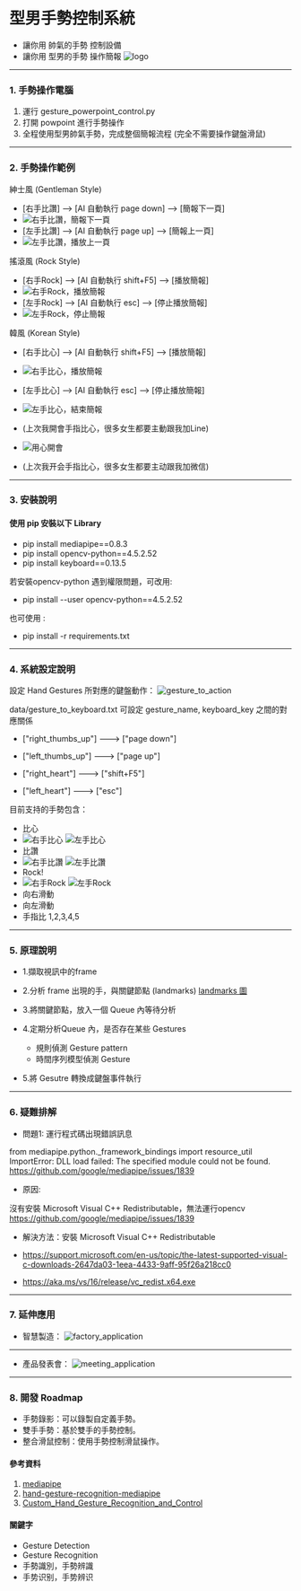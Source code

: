 # 型男手勢控制系統 
* 讓你用 帥氣的手勢 控制設備
* 讓你用 型男的手勢 操作簡報
![logo](img/jpg/hand_gesture_remote_control.jpg)

---
### 1. 手勢操作電腦

1. 運行 gesture_powerpoint_control.py
2. 打開 powpoint 進行手勢操作 
3. 全程使用型男帥氣手勢，完成整個簡報流程 (完全不需要操作鍵盤滑鼠)

---
### 2. 手勢操作範例


紳士風 (Gentleman Style)
* [右手比讚] --> [AI 自動執行 page down] --> [簡報下一頁]
* ![右手比讚，簡報下一頁](img/gif/right_thumb_up.gif)
* [左手比讚] --> [AI 自動執行 page up] --> [簡報上一頁]
* ![左手比讚，播放上一頁](img/gif/left_thumb_up.gif)


搖滾風 (Rock Style)
* [右手Rock] --> [AI 自動執行 shift+F5] --> [播放簡報]
* ![右手Rock，播放簡報](img/gif/right_rock.gif)
* [左手Rock] --> [AI 自動執行 esc] --> [停止播放簡報]
* ![左手Rock，停止簡報](img/gif/left_rock.gif)

韓風 (Korean Style)
* [右手比心] --> [AI 自動執行 shift+F5] --> [播放簡報]
* ![右手比心，播放簡報](img/gif/right_heart.gif)
* [左手比心] --> [AI 自動執行 esc] --> [停止播放簡報]
* ![左手比心，結束簡報](img/gif/left_heart.gif)

* (上次我開會手指比心，很多女生都要主動跟我加Line)
* ![用心開會](img/gif/star_heart_gesture.gif)
* (上次我开会手指比心，很多女生都要主动跟我加微信)

---
### 3. 安裝說明

#### 使用 pip 安裝以下 Library
* pip install mediapipe==0.8.3
* pip install opencv-python==4.5.2.52
* pip install keyboard==0.13.5

若安裝opencv-python 遇到權限問題，可改用:
* pip install --user opencv-python==4.5.2.52

也可使用 :
* pip install -r requirements.txt

---
### 4. 系統設定說明 


設定 Hand Gestures 所對應的鍵盤動作：
![gesture_to_action](img/jpg/gestures_to_actions.jpg)

data/gesture_to_keyboard.txt
可設定 gesture_name, keyboard_key 之間的對應關係

* ["right_thumbs_up"] ---> ["page down"]
* ["left_thumbs_up"] ---> ["page up"]

* ["right_heart"] ---> ["shift+F5"]
* ["left_heart"] ---> ["esc"]

目前支持的手勢包含：
* 比心
* ![右手比心](img/jpg/right_heart_m.jpg) ![左手比心](img/jpg/left_heart_m.jpg)
* 比讚
* ![右手比讚](img/jpg/right_thumb_up_m.jpg) ![左手比讚](img/jpg/left_thumb_up_m.jpg)
* Rock!
* ![右手Rock](img/jpg/right_rock_m.jpg) ![左手Rock](img/jpg/left_rock_m.jpg)
* 向右滑動
* 向左滑動
* 手指比 1,2,3,4,5

---
### 5. 原理說明


* 1.擷取視訊中的frame
* 2.分析 frame 出現的手，與關鍵節點 (landmarks)
[landmarks 圖](https://google.github.io/mediapipe/images/mobile/hand_landmarks.png)
* 3.將關鍵節點，放入一個 Queue 內等待分析
* 4.定期分析Queue 內，是否存在某些 Gestures
	* 規則偵測 Gesture pattern
	* 時間序列模型偵測 Gesture

* 5.將 Gesutre 轉換成鍵盤事件執行

---
### 6. 疑難排解


* 問題1: 運行程式碼出現錯誤訊息

from mediapipe.python._framework_bindings import resource_util ImportError: DLL load failed: 
The specified module could not be found.
https://github.com/google/mediapipe/issues/1839

* 原因: 

沒有安裝 Microsoft Visual C++ Redistributable，無法運行opencv
https://github.com/google/mediapipe/issues/1839

* 解決方法：安裝 Microsoft Visual C++ Redistributable

* https://support.microsoft.com/en-us/topic/the-latest-supported-visual-c-downloads-2647da03-1eea-4433-9aff-95f26a218cc0
* https://aka.ms/vs/16/release/vc_redist.x64.exe

---
### 7. 延伸應用


* 智慧製造：
![factory_application](img/jpg/factory_application.jpg)
---
* 產品發表會：
![meeting_application](img/jpg/meeting_application.jpg)

---
### 8. 開發 Roadmap
* 手勢錄影：可以錄製自定義手勢。
* 雙手手勢：基於雙手的手勢控制。
* 整合滑鼠控制：使用手勢控制滑鼠操作。

#### 參考資料
1. [mediapipe](https://google.github.io/mediapipe/)
2. [hand-gesture-recognition-mediapipe](https://github.com/kinivi/hand-gesture-recognition-mediapipe)
3. [Custom_Hand_Gesture_Recognition_and_Control](https://github.com/atharvakale31/Custom_Hand_Gesture_Recognition_and_Control)

#### 關鍵字
+ Gesture Detection
+ Gesture Recognition
+ 手勢識別，手勢辨識
+ 手势识别，手势辨识